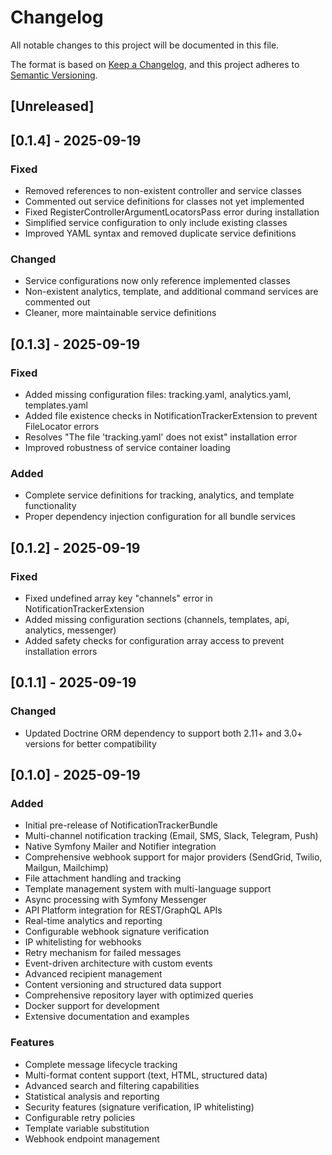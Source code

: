 # Changelog

All notable changes to this project will be documented in this file.

The format is based on [Keep a Changelog](https://keepachangelog.com/en/1.0.0/),
and this project adheres to [Semantic Versioning](https://semver.org/spec/v2.0.0.html).

## [Unreleased]

## [0.1.4] - 2025-09-19

### Fixed
- Removed references to non-existent controller and service classes
- Commented out service definitions for classes not yet implemented
- Fixed RegisterControllerArgumentLocatorsPass error during installation
- Simplified service configuration to only include existing classes
- Improved YAML syntax and removed duplicate service definitions

### Changed
- Service configurations now only reference implemented classes
- Non-existent analytics, template, and additional command services are commented out
- Cleaner, more maintainable service definitions

## [0.1.3] - 2025-09-19

### Fixed
- Added missing configuration files: tracking.yaml, analytics.yaml, templates.yaml
- Added file existence checks in NotificationTrackerExtension to prevent FileLocator errors
- Resolves "The file 'tracking.yaml' does not exist" installation error
- Improved robustness of service container loading

### Added
- Complete service definitions for tracking, analytics, and template functionality
- Proper dependency injection configuration for all bundle services

## [0.1.2] - 2025-09-19

### Fixed
- Fixed undefined array key "channels" error in NotificationTrackerExtension
- Added missing configuration sections (channels, templates, api, analytics, messenger)
- Added safety checks for configuration array access to prevent installation errors

## [0.1.1] - 2025-09-19

### Changed
- Updated Doctrine ORM dependency to support both 2.11+ and 3.0+ versions for better compatibility

## [0.1.0] - 2025-09-19

### Added
- Initial pre-release of NotificationTrackerBundle
- Multi-channel notification tracking (Email, SMS, Slack, Telegram, Push)
- Native Symfony Mailer and Notifier integration
- Comprehensive webhook support for major providers (SendGrid, Twilio, Mailgun, Mailchimp)
- File attachment handling and tracking
- Template management system with multi-language support
- Async processing with Symfony Messenger
- API Platform integration for REST/GraphQL APIs
- Real-time analytics and reporting
- Configurable webhook signature verification
- IP whitelisting for webhooks
- Retry mechanism for failed messages
- Event-driven architecture with custom events
- Advanced recipient management
- Content versioning and structured data support
- Comprehensive repository layer with optimized queries
- Docker support for development
- Extensive documentation and examples

### Features
- Complete message lifecycle tracking
- Multi-format content support (text, HTML, structured data)
- Advanced search and filtering capabilities
- Statistical analysis and reporting
- Security features (signature verification, IP whitelisting)
- Configurable retry policies
- Template variable substitution
- Webhook endpoint management
